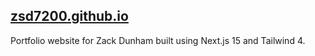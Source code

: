 ## [zsd7200.github.io](https://za.ckdunham.dev/)

Portfolio website for Zack Dunham built using Next.js 15 and Tailwind 4.
